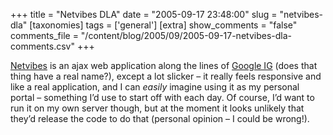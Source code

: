 +++
title = "Netvibes DLA"
date = "2005-09-17 23:48:00"
slug = "netvibes-dla"
[taxonomies]
tags = ['general']
[extra]
show_comments = "false"
comments_file = "/content/blog/2005/09/2005-09-17-netvibes-dla-comments.csv"
+++

[Netvibes](http://www.netvibes.com/) is an ajax web application along the lines of [Google IG](http://www.google.com/ig) (does that thing have a real name?), except a lot slicker – it really feels responsive and like a real application, and I can *easily* imagine using it as my personal portal – something I’d use to start off with each day. Of course, I’d want to run it on my own server though, but at the moment it looks unlikely that they’d release the code to do that (personal opinion – I could be wrong!).
